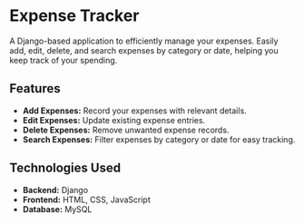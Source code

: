 # Expense Tracker  

A Django-based application to efficiently manage your expenses. Easily add, edit, delete, and search expenses by category or date, helping you keep track of your spending.  

## Features  
- **Add Expenses:** Record your expenses with relevant details.  
- **Edit Expenses:** Update existing expense entries.  
- **Delete Expenses:** Remove unwanted expense records.  
- **Search Expenses:** Filter expenses by category or date for easy tracking.  

## Technologies Used  
- **Backend:** Django  
- **Frontend:** HTML, CSS, JavaScript  
- **Database:** MySQL 
